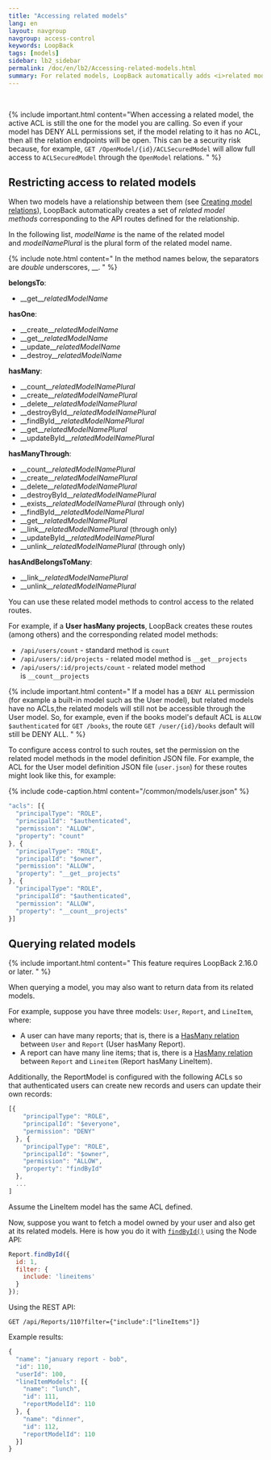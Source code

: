 ```yaml
---
title: "Accessing related models"
lang: en
layout: navgroup
navgroup: access-control
keywords: LoopBack
tags: [models]
sidebar: lb2_sidebar
permalink: /doc/en/lb2/Accessing-related-models.html
summary: For related models, LoopBack automatically adds <i>related model methods</i> corresponding to the API routes defined for the relationship.
---
```

<br clear="all"/>

{% include important.html content="When accessing a related model, the active ACL is still the one for the model you are calling.
So even if your model has DENY ALL permissions set, if the model relating to it has no ACL, then all the relation endpoints will be open. This can be a security risk because, for example, `GET /OpenModel/{id}/ACLSecuredModel` will allow full access to `ACLSecuredModel` through the `OpenModel` relations.
" %}

## Restricting access to related models

When two models have a relationship between them (see [Creating model relations](Creating-model-relations.html)),
LoopBack automatically creates a set of _related model methods_ corresponding to the API routes defined for the relationship.

In the following list, _modelName_ is the name of the related model and _modelNamePlural_ is the plural form of the related model name. 

{% include note.html content="
In the method names below, the separators are _double_ underscores, \_\_.
" %}

**belongsTo**:

* \_\_get\_\__relatedModelName_

**hasOne**:

* \_\_create\_\__relatedModelName_
* \_\_get\_\__relatedModelName_
* \_\_update\_\__relatedModelName_
* \_\_destroy\_\__relatedModelName_

**hasMany**:

* \_\_count\_\__relatedModelNamePlural_
* \_\_create\_\__relatedModelNamePlural_
* \_\_delete\_\__relatedModelNamePlural_
* \_\_destroyById\_\__relatedModelNamePlural_
* \_\_findById\_\__relatedModelNamePlural_
* \_\_get\_\__relatedModelNamePlural_
* \_\_updateById\_\__relatedModelNamePlural_

**hasManyThrough**:

* \_\_count\_\__relatedModelNamePlural_
* \_\_create\_\__relatedModelNamePlural_
* \_\_delete\_\__relatedModelNamePlural_
* \_\_destroyById\_\__relatedModelNamePlural_
* \_\_exists\_\__relatedModelNamePlural_ (through only)
* \_\_findById\_\__relatedModelNamePlural_
* \_\_get\_\__relatedModelNamePlural_
* \_\_link\_\__relatedModelNamePlural_ (through only)
* \_\_updateById\_\__relatedModelNamePlural_
* \_\_unlink\_\__relatedModelNamePlural_ (through only)

**hasAndBelongsToMany**:

* \_\_link\_\__relatedModelNamePlural_
* \_\_unlink\_\__relatedModelNamePlural_

You can use these related model methods to control access to the related routes.

For example, if a **User hasMany projects**, LoopBack creates these routes (among others) and the corresponding related model methods:

* `/api/users/count` - standard method is `count`
* ``/api/users/:id/projects`` - related model method is `__get__projects`
* `/api/users/:id/projects/count` - related model method is `__count__projects`

{% include important.html content="
If a model has a `DENY ALL` permission (for example a built-in model such as the User model), but related models have no ACLs,the related models will still not be accessible through the User model.
So, for example, even if the books model's default ACL is `ALLOW $authenticated` for `GET /books`,
the route `GET /user/{id}/books` default will still be DENY ALL.
" %}

To configure access control to such routes, set the permission on the related model methods in the model definition JSON file.
For example, the ACL for the User model definition JSON file (`user.json`) for these routes might look like this, for example:

{% include code-caption.html content="/common/models/user.json" %}
```javascript
"acls": [{
  "principalType": "ROLE",
  "principalId": "$authenticated",
  "permission": "ALLOW",
  "property": "count"
}, {
  "principalType": "ROLE",
  "principalId": "$owner",
  "permission": "ALLOW",
  "property": "__get__projects"
}, {
  "principalType": "ROLE",
  "principalId": "$authenticated",
  "permission": "ALLOW",
  "property": "__count__projects"
}]
```

## Querying related models

{% include important.html content="
This feature requires LoopBack 2.16.0 or later.
" %}

When querying a model, you may also want to return data from its related models.

For example, suppose you have three models: `User`, `Report`, and `LineItem`, where:

* A user can have many reports; that is, there is a [HasMany relation](HasMany-relations.html) 
  between `User` and `Report` (User hasMany Report).
* A report can have many line items; that is, there is a [HasMany relation](HasMany-relations.html) 
  between `Report` and `Lineitem` (Report hasMany LineItem).

Additionally, the ReportModel is configured with the following ACLs so that authenticated users can create new records and users can update their own records:

```javascript
[{
    "principalType": "ROLE",
    "principalId": "$everyone",
    "permission": "DENY"
  }, {
    "principalType": "ROLE",
    "principalId": "$owner",
    "permission": "ALLOW",
    "property": "findById"
  },
  ...
]
```

Assume the LineItem model has the same ACL defined.

Now, suppose you want to fetch a model owned by your user and also get at its related models.
Here is how you do it with [`findById()`](http://apidocs.strongloop.com/loopback/#persistedmodel-findbyid) using the Node API:

```javascript
Report.findById({
  id: 1,
  filter: {
    include: 'lineitems'
  }
});
```

Using the REST API:

`GET /api/Reports/110?filter={"include":["lineItems"]}`

Example results:

```javascript
{
  "name": "january report - bob",
  "id": 110,
  "userId": 100,
  "lineItemModels": [{
    "name": "lunch",
    "id": 111,
    "reportModelId": 110
  }, {
    "name": "dinner",
    "id": 112,
    "reportModelId": 110
  }]
}
```
